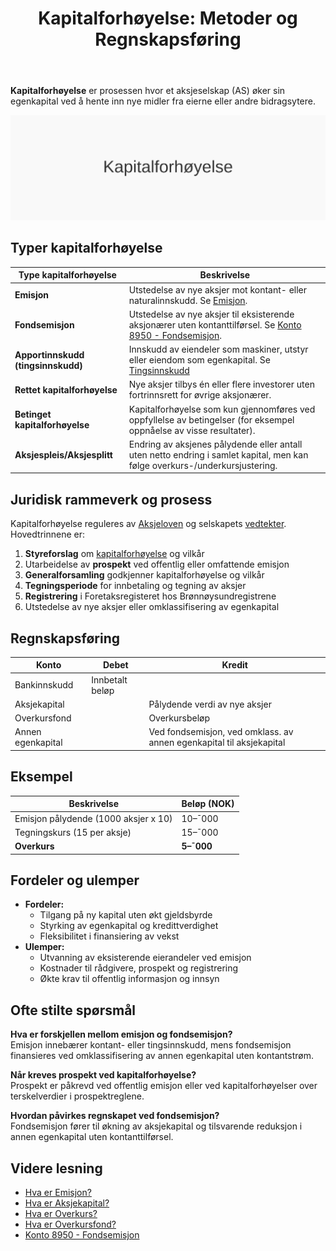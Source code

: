 ﻿---
title: "Kapitalforhøyelse: Metoder og Regnskapsføring"
meta_title: "Kapitalforhøyelse: Metoder og Regnskapsføring"
meta_description: '**Kapitalforhøyelse** er prosessen hvor et aksjeselskap (AS) øker sin egenkapital ved å hente inn nye midler fra eierne eller andre bidragsytere.'
slug: kapitalforhoyelse
type: blog
layout: pages/single
---

**Kapitalforhøyelse** er prosessen hvor et aksjeselskap (AS) øker sin egenkapital ved å hente inn nye midler fra eierne eller andre bidragsytere.

![Kapitalforhøyelse konsept](kapitalforhoyelse-image.svg)

## Typer kapitalforhøyelse

| Type kapitalforhøyelse              | Beskrivelse                                                                                                                                           |
|-------------------------------------|-------------------------------------------------------------------------------------------------------------------------------------------------------|
| **Emisjon**                         | Utstedelse av nye aksjer mot kontant- eller naturalinnskudd. Se [Emisjon](/blogs/regnskap/emisjon "Hva er Emisjon? En komplett guide til kapitalforhøyelse og aksjeutstedelse").        |
| **Fondsemisjon**                    | Utstedelse av nye aksjer til eksisterende aksjonærer uten kontanttilførsel. Se [Konto 8950 - Fondsemisjon](/blogs/kontoplan/8950-fondsemisjon "Konto 8950 - Fondsemisjon: Guide til Fondsemisjon i Norsk Standard Kontoplan"). |
| **Apportinnskudd (tingsinnskudd)** | Innskudd av eiendeler som maskiner, utstyr eller eiendom som egenkapital. Se [Tingsinnskudd](/blogs/regnskap/tingsinnskudd "Hva er Tingsinnskudd? Guide til apportinnskudd og naturalinnskudd") |
| **Rettet kapitalforhøyelse**       | Nye aksjer tilbys én eller flere investorer uten fortrinnsrett for øvrige aksjonærer.                                                                 |
| **Betinget kapitalforhøyelse**      | Kapitalforhøyelse som kun gjennomføres ved oppfyllelse av betingelser (for eksempel oppnåelse av visse resultater).                                   |
| **Aksjespleis/Aksjesplitt**         | Endring av aksjenes pålydende eller antall uten netto endring i samlet kapital, men kan følge overkurs-/underkursjustering.                            |

## Juridisk rammeverk og prosess

Kapitalforhøyelse reguleres av [Aksjeloven](/blogs/regnskap/hva-er-aksjeloven "Hva er Aksjeloven? Regler for Aksjeselskaper i Norge") og selskapets [vedtekter](/blogs/regnskap/hva-er-vedtekter-for-aksjeselskap "Hva er Vedtekter for Aksjeselskap? Krav og Innhold"). Hovedtrinnene er:

1. **Styreforslag** om [kapitalforhøyelse](/blogs/regnskap/kapitalforhoyelse "Kapitalforhøyelse: Metoder og Regnskapsføring") og vilkår
2. Utarbeidelse av **prospekt** ved offentlig eller omfattende emisjon
3. **Generalforsamling** godkjenner kapitalforhøyelse og vilkår
4. **Tegningsperiode** for innbetaling og tegning av aksjer
5. **Registrering** i Foretaksregisteret hos Brønnøysundregistrene
6. Utstedelse av nye aksjer eller omklassifisering av egenkapital

## Regnskapsføring

| Konto             | Debet             | Kredit                         |
|-------------------|-------------------|--------------------------------|
| Bankinnskudd      | Innbetalt beløp   |                                |
| Aksjekapital      |                   | Pålydende verdi av nye aksjer  |
| Overkursfond      |                   | Overkursbeløp                  |
| Annen egenkapital |                   | Ved fondsemisjon, ved omklass. av annen egenkapital til aksjekapital |

## Eksempel

| Beskrivelse                        | Beløp (NOK) |
|------------------------------------|-------------|
| Emisjon pålydende (1000 aksjer x 10)| 10–¯000      |
| Tegningskurs (15 per aksje)        | 15–¯000      |
| **Overkurs**                       | **5–¯000**   |

## Fordeler og ulemper

- **Fordeler:**
  - Tilgang på ny kapital uten økt gjeldsbyrde
  - Styrking av egenkapital og kredittverdighet
  - Fleksibilitet i finansiering av vekst
- **Ulemper:**
  - Utvanning av eksisterende eierandeler ved emisjon
  - Kostnader til rådgivere, prospekt og registrering
  - Økte krav til offentlig informasjon og innsyn

## Ofte stilte spørsmål

**Hva er forskjellen mellom emisjon og fondsemisjon?**  
Emisjon innebærer kontant- eller tingsinnskudd, mens fondsemisjon finansieres ved omklassifisering av annen egenkapital uten kontantstrøm.

**Når kreves prospekt ved kapitalforhøyelse?**  
Prospekt er påkrevd ved offentlig emisjon eller ved kapitalforhøyelser over terskelverdier i prospektreglene.

**Hvordan påvirkes regnskapet ved fondsemisjon?**  
Fondsemisjon fører til økning av aksjekapital og tilsvarende reduksjon i annen egenkapital uten kontanttilførsel.

## Videre lesning

- [Hva er Emisjon?](/blogs/regnskap/emisjon "Hva er Emisjon? En komplett guide til kapitalforhøyelse og aksjeutstedelse")
- [Hva er Aksjekapital?](/blogs/regnskap/hva-er-aksjekapital "Hva er Aksjekapital? Komplett guide til aksjekapital og selskapsetablering")
- [Hva er Overkurs?](/blogs/regnskap/hva-er-overkurs "Hva er Overkurs? En Guide til Overkurs i Regnskap")
- [Hva er Overkursfond?](/blogs/regnskap/hva-er-overkursfond "Hva er Overkursfond? Guide til overkurs ved kapitalforhøyelse")
- [Konto 8950 - Fondsemisjon](/blogs/kontoplan/8950-fondsemisjon "Konto 8950 - Fondsemisjon: Guide til Fondsemisjon i Norsk Standard Kontoplan")










